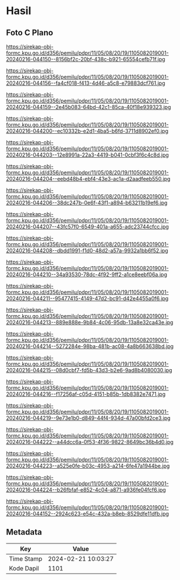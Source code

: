 # Hasil

## Foto C Plano

https://sirekap-obj-formc.kpu.go.id/d356/pemilu/pdpr/11/05/08/20/19/1105082019001-20240216-044150--8156bf2c-20bf-438c-b921-65554cefb71f.jpg

https://sirekap-obj-formc.kpu.go.id/d356/pemilu/pdpr/11/05/08/20/19/1105082019001-20240216-044156--fa4cf018-f413-4d46-a5c8-e79883dcf761.jpg

https://sirekap-obj-formc.kpu.go.id/d356/pemilu/pdpr/11/05/08/20/19/1105082019001-20240216-044159--2e45b083-64bd-42c1-85ca-40f18e939323.jpg

https://sirekap-obj-formc.kpu.go.id/d356/pemilu/pdpr/11/05/08/20/19/1105082019001-20240216-044200--ec10332b-e2d1-4ba5-b6fd-3711d8902ef0.jpg

https://sirekap-obj-formc.kpu.go.id/d356/pemilu/pdpr/11/05/08/20/19/1105082019001-20240216-044203--12e8991a-22a3-4419-b041-0cbf3f6c4c8d.jpg

https://sirekap-obj-formc.kpu.go.id/d356/pemilu/pdpr/11/05/08/20/19/1105082019001-20240216-044204--eebd48b4-ebf4-43e3-ac1a-d2aadfeeb550.jpg

https://sirekap-obj-formc.kpu.go.id/d356/pemilu/pdpr/11/05/08/20/19/1105082019001-20240216-044206--38dc247b-0e6f-43f1-a894-b63211b19ef6.jpg

https://sirekap-obj-formc.kpu.go.id/d356/pemilu/pdpr/11/05/08/20/19/1105082019001-20240216-044207--43fc57f0-6549-401a-a655-adc23744cfcc.jpg

https://sirekap-obj-formc.kpu.go.id/d356/pemilu/pdpr/11/05/08/20/19/1105082019001-20240216-044208--dbdd1991-f1d0-48d2-a57a-9932a1bb6f52.jpg

https://sirekap-obj-formc.kpu.go.id/d356/pemilu/pdpr/11/05/08/20/19/1105082019001-20240216-044210--34a93530-78dc-4f92-9ff2-a1ce8eebf06a.jpg

https://sirekap-obj-formc.kpu.go.id/d356/pemilu/pdpr/11/05/08/20/19/1105082019001-20240216-044211--95477415-4149-47d2-bc91-d42e4455a0f6.jpg

https://sirekap-obj-formc.kpu.go.id/d356/pemilu/pdpr/11/05/08/20/19/1105082019001-20240216-044213--889e888e-9b84-4c06-95db-13a8e32ca43e.jpg

https://sirekap-obj-formc.kpu.go.id/d356/pemilu/pdpr/11/05/08/20/19/1105082019001-20240216-044214--5272284e-98ba-481b-ac08-4a8b663638bd.jpg

https://sirekap-obj-formc.kpu.go.id/d356/pemilu/pdpr/11/05/08/20/19/1105082019001-20240216-044215--08d0cbf7-fd5b-43d3-b2e6-9ad8b4080030.jpg

https://sirekap-obj-formc.kpu.go.id/d356/pemilu/pdpr/11/05/08/20/19/1105082019001-20240216-044216--f17256af-c05d-4151-b85b-1db8382e7471.jpg

https://sirekap-obj-formc.kpu.go.id/d356/pemilu/pdpr/11/05/08/20/19/1105082019001-20240216-044219--9e73e1b0-d849-44f4-934d-47a00bfd2ce3.jpg

https://sirekap-obj-formc.kpu.go.id/d356/pemilu/pdpr/11/05/08/20/19/1105082019001-20240216-044222--a44dcc6a-0f53-4f36-9822-8649bc36b4d0.jpg

https://sirekap-obj-formc.kpu.go.id/d356/pemilu/pdpr/11/05/08/20/19/1105082019001-20240216-044223--a525e0fe-b03c-4953-a214-6fe47a1944be.jpg

https://sirekap-obj-formc.kpu.go.id/d356/pemilu/pdpr/11/05/08/20/19/1105082019001-20240216-044224--b26fbfaf-e852-4c04-a871-a936fe04fcf6.jpg

https://sirekap-obj-formc.kpu.go.id/d356/pemilu/pdpr/11/05/08/20/19/1105082019001-20240216-044152--2924c623-e54c-432a-b8eb-8529dfe11dfb.jpg


## Metadata

| Key        | Value               |
| ---------- | ------------------- |
| Time Stamp | 2024-02-21 10:03:27 |
| Kode Dapil | 1101                |



